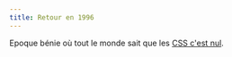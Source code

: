 ```yaml
---
title: Retour en 1996
---
```


Epoque bénie où tout le monde sait que les [CSS c'est
nul](http://zengarden.20megsfree.com/).


